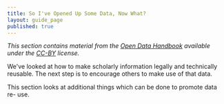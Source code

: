 ```yaml
---
title: So I've Opened Up Some Data, Now What?
layout: guide_page
published: true
---
```


_This section contains material from the [Open Data
Handbook](http://opendatahandbook.org/) available under the 
[CC-BY](http://creativecommons.org/licenses/by/3.0/) license._

We've looked at how to make scholarly information legally and technically
reusable. The next step is to encourage others to make use of that data.

This section looks at additional things which can be done to promote data re-
use.
